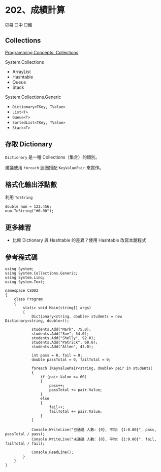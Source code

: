 # 202、成績計算

☑易 ☐中 ☐難

## Collections

[Programming Concepts: Collections](https://msdn.microsoft.com/en-us/library/ybcx56wz.aspx?f=255&MSPPError=-2147217396)

System.Collections

* ArrayList
* Hashtable
* Queue
* Stack

System.Collections.Generic

* `Dictionary<TKey, TValue>`
* `List<T>`
* `Queue<T>`
* `SortedList<TKey, TValue>`
* `Stack<T>`

## 存取 Dictionary

`Dictionary` 是一種 Collections（集合）的類別。

建議使用 `foreach` 迴圈搭配 `KeyValuePair` 來實作。

## 格式化輸出浮點數

利用 `ToString`

```
double num = 123.456;
num.ToString("#0.00");
```

## 更多練習

* 比較 Dictionary 與 Hashtable 的差異？使用 Hashtable 改寫本題程式

## 參考程式碼

```
using System;
using System.Collections.Generic;
using System.Linq;
using System.Text;

namespace CSD02
{
    class Program
    {
        static void Main(string[] args)
        {
            Dictionary<string, double> students = new Dictionary<string, double>();

            students.Add("Mark", 75.0);
            students.Add("Sue", 54.0);
            students.Add("Shelly", 92.0);
            students.Add("Patrick", 60.0);
            students.Add("Allen", 43.0);

            int pass = 0, fail = 0;
            double passTotal = 0, failTotal = 0;

            foreach (KeyValuePair<string, double> pair in students)
            {
                if (pair.Value >= 60)
                {
                    pass++;
                    passTotal += pair.Value;
                }
                else
                {
                    fail++;
                    failTotal += pair.Value;
                }
            }

            Console.WriteLine("已通過 人數: {0}, 平均: {1:0.00}", pass, passTotal / pass);
            Console.WriteLine("未通過 人數: {0}, 平均: {1:0.00}", fail, failTotal / fail);

            Console.ReadLine();
        }
    }
}
```